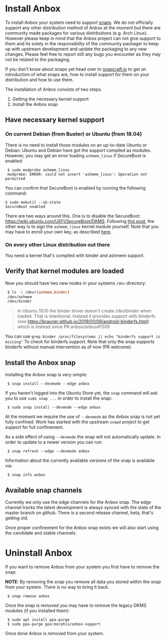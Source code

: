 # Install Anbox

To install Anbox your system need to support [snaps](https://snapcraft.io). We
do not officially support any other distribution method of Anbox at the moment
but there are community made packages for various distributions (e.g. Arch Linux).
However please keep in mind that the Anbox project can not give support to them
and its solely in the responsibility of the community packager to keep up with
upstream development and update the packaging to any new changes. Please feel
free to report still any bugs you encounter as they may not be related to the
packaging.

If you don't know about snaps yet head over to [snapcraft.io](https://snapcraft.io/)
to get an introduction of what snaps are, how to install support for them on your
distribution and how to use them.

The installation of Anbox consists of two steps.

 1. Getting the necessary kernel support
 2. Install the Anbox snap

## Have necessary kernel support

### On current Debian (from Buster) or Ubuntu (from 18.04)

There is no need to install those modules on an up-to-date Ubuntu or Debian:
Ubuntu and Debian have got the support compiled as modules. However, you may
get an error loading `ashmem_linux` if SecureBoot is enabled:

```
 $ sudo modprobe ashmem_linux
 modprobe: ERROR: could not insert 'ashmem_linux': Operation not permitted
```

You can confirm that SecureBoot is enabled by running the following command:

```
$ sudo mokutil --sb-state
SecureBoot enabled
```

There are two ways around this. One is to disable the SecureBoot: https://wiki.ubuntu.com/UEFI/SecureBoot/DKMS.
Following [this post](https://github.com/anbox/anbox/issues/1570), the other way is to sign the `ashmem_linux` kernel module yourself. Note that you may have to enroll your own key, as described [here](https://ubuntu.com/blog/how-to-sign-things-for-secure-boot).

### On every other Linux distribution out there

You need a kernel that's compiled with binder and ashmem support.

## Verify that kernel modules are loaded

Now you should have two new nodes in your systems `/dev` directory:

```sh
 $ ls -1 /dev/{ashmem,binder}
 /dev/ashmem
 /dev/binder
```

> In Ubuntu 19.10 the binder driver doesn't create /dev/binder when loaded. That is intentional. 
> Instead it provides support with binderfs (see https://brauner.github.io/2019/01/09/android-binderfs.html) 
> which is instead since PR anbox/anbox#1309

You can use `grep binder /proc/filesystems || echo "binderfs support is missing"`
To check for binderfs support. Note that only the snap supports binderfs
without manual intervention as of now (PR welcome).

## Install the Anbox snap

Installing the Anbox snap is very simple:

```
 $ snap install --devmode --edge anbox
```

If you haven't logged into the Ubuntu Store yet, the `snap` command will
ask you to use `sudo snap ...` in order to install the snap:

```
 $ sudo snap install --devmode --edge anbox
```

At the moment we require the use of `--devmode` as the Anbox snap is not
yet fully confined. Work has started with the upstream `snapd` project to
get support for full confinement.

As a side effect of using `--devmode` the snap will not automatically update.
In order to update to a newer version you can run:

```
 $ snap refresh --edge --devmode anbox
```

Information about the currently available versions of the snap is available
via:

```
 $ snap info anbox
```

## Available snap channels

Currently we only use the edge channels for the Anbox snap. The edge channel
tracks the latest development is always synced with the state of the master
branch on github. There is a second release channel, beta, that's getting old.

Once proper confinement for the Anbox snap exists we will also start using the
candidate and stable channels.

# Uninstall Anbox

If you want to remove Anbox from your system you first have to remove the snap:

**NOTE:** By removing the snap you remove all data you stored within the snap
from your system. There is no way to bring it back.

```
 $ snap remove anbox
```

Once the snap is removed you may have to remove the legacy DKMS modules (if you
installed them):

```
 $ sudo apt install ppa-purge
 $ sudo ppa-purge ppa:morphis/anbox-support
```

Once done Anbox is removed from your system.
